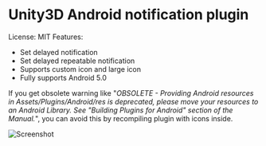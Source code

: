 Unity3D Android notification plugin
=====
License: MIT
Features:
* Set delayed notification
* Set delayed repeatable notification
* Supports custom icon and large icon
* Fully supports Android 5.0

If you get obsolete warning like "*OBSOLETE - Providing Android resources in Assets/Plugins/Android/res is deprecated, please move your resources to an Android Library. See "Building Plugins for Android" section of the Manual.*", you can avoid this by recompiling plugin with icons inside.

![Screenshot](https://github.com/Agasper/unity-android-notifications/blob/master/screenshot.png?raw=true "Screenshot")
